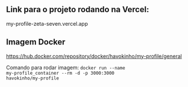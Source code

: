## Link para o projeto rodando na Vercel:

my-profile-zeta-seven.vercel.app

## Imagem Docker

https://hub.docker.com/repository/docker/havokinho/my-profile/general

Comando para rodar imagem: <code>docker run --name my-profile_container --rm -d -p 3000:3000 havokinho/my-profile</code>
